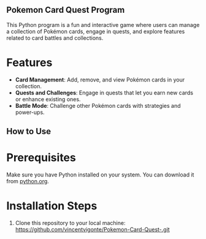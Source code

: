 ## Pokemon Card Quest Program

This Python program is a fun and interactive game where users can manage a collection of Pokémon cards, engage in quests, and explore features related to card battles and collections.

# Features

- **Card Management**: Add, remove, and view Pokémon cards in your collection.
- **Quests and Challenges**: Engage in quests that let you earn new cards or enhance existing ones.
- **Battle Mode**: Challenge other Pokémon cards with strategies and power-ups.

## How to Use

# Prerequisites

Make sure you have Python installed on your system. You can download it from [python.org](https://python.org).

# Installation Steps
1. Clone this repository to your local machine:
https://github.com/vincentvigonte/Pokemon-Card-Quest-.git

